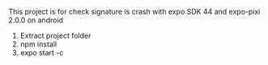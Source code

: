 This project is for check signature is crash with expo SDK 44 and expo-pixi 2.0.0 on android
1. Extract project folder
2. npm install
3. expo start -c
